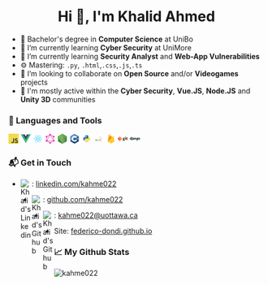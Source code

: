 <h1 align="center">Hi 👋, I'm Khalid Ahmed</h1>

- 🔭 Bachelor's degree in **Computer Science** at UniBo
- 🌱 I’m currently learning **Cyber Security** at UniMore
- 🌱 I’m currently learning **Security Analyst** and **Web-App Vulnerabilities**
- ⚙️ Mastering: `.py`, `.html`,`.css`,`.js`,`.ts`
- 👯 I’m looking to collaborate on **Open Source** and/or **Videogames** projects
- 💬 I'm mostly active within the **Cyber Security**, **Vue.JS**, **Node.JS** and **Unity 3D** communities

 ### 🧰 Languages and Tools

<code><img height="20" src="https://raw.githubusercontent.com/github/explore/80688e429a7d4ef2fca1e82350fe8e3517d3494d/topics/javascript/javascript.png"></code>
<code><img height="20" src="https://raw.githubusercontent.com/github/explore/80688e429a7d4ef2fca1e82350fe8e3517d3494d/topics/vue/vue.png"></code>
<code><img height="20" src="https://raw.githubusercontent.com/github/explore/80688e429a7d4ef2fca1e82350fe8e3517d3494d/topics/react/react.png"></code>
<code><img height="20" src="https://raw.githubusercontent.com/github/explore/5c058a388828bb5fde0bcafd4bc867b5bb3f26f3/topics/graphql/graphql.png"></code>
<code><img height="20" src="https://raw.githubusercontent.com/github/explore/80688e429a7d4ef2fca1e82350fe8e3517d3494d/topics/nodejs/nodejs.png"></code>
<code><img height="20" src="https://raw.githubusercontent.com/github/explore/80688e429a7d4ef2fca1e82350fe8e3517d3494d/topics/cpp/cpp.png"></code>
<code><img height="20" src="https://raw.githubusercontent.com/github/explore/80688e429a7d4ef2fca1e82350fe8e3517d3494d/topics/python/python.png"></code>
<code><img height="20" src="https://raw.githubusercontent.com/github/explore/80688e429a7d4ef2fca1e82350fe8e3517d3494d/topics/mysql/mysql.png"></code>
<code><img height="20" src="https://raw.githubusercontent.com/github/explore/80688e429a7d4ef2fca1e82350fe8e3517d3494d/topics/firebase/firebase.png"></code>
<code><img height="20" src="https://raw.githubusercontent.com/github/explore/80688e429a7d4ef2fca1e82350fe8e3517d3494d/topics/git/git.png"></code>
<code><img height="20" src="https://raw.githubusercontent.com/github/explore/80688e429a7d4ef2fca1e82350fe8e3517d3494d/topics/django/django.png"></code>

### 📬 Get in Touch

- <img align="left" alt="Khalid's Linkedin" width="22px" src="https://raw.githubusercontent.com/peterthehan/peterthehan/master/assets/linkedin.svg" />: [linkedin.com/kahme022](https://www.linkedin.com/in/kahme022/)
- <img align="left" alt="Khalid's Github" width="22px" src="https://raw.githubusercontent.com/peterthehan/peterthehan/master/assets/github.svg" />: [github.com/kahme022](https://github.com/kahme022)
- <img align="left" alt="Khalid's Github" width="22px" src="https://www.flaticon.com/free-icon/email_893257?term=email&page=1&position=65&page=1&position=65&related_id=893257&origin=tag" />: kahme022@uottawa.ca

- Site: [federico-dondi.github.io][site]



[stackoverflow]: https://stackoverflow.com/users/13278024/federico-dondi
[github]: https://github.com/kahme022
[site]: https://federico-dondi.github.io



### 📈 My Github Stats

<img src="https://github-readme-stats.vercel.app/api?username=kahme022&show_icons=true&theme=gotham" alt="kahme022" />
